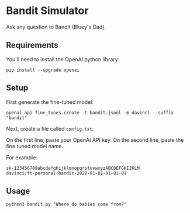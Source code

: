 # Bandit Simulator

Ask any question to Bandit (Bluey's Dad).

## Requirements
You'll need to install the OpenAI python library:

```
pip install --upgrade openai
```

## Setup
First generate the fine-tuned model:

```
openai api fine_tunes.create -t bandit.jsonl -m davinci --suffix "bandit"
```

Next, create a file called `config.txt`:

On the first line, paste your OpenAI API key.
On the second line, paste the fine tuned model name.

For example:
```
sk-123456789abcdefghijklmnopqrstuvwxyzABCDEFGHIJKLM
davinci:ft-personal:bandit-2022-01-01-01-01-01
```

## Usage
```
python3 bandit.py "Where do babies come from?"
```
